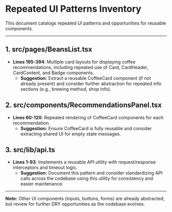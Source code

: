 # Repeated UI Patterns Inventory

This document catalogs repeated UI patterns and opportunities for reusable components.

---

## 1. src/pages/BeansList.tsx
- **Lines 195-394**: Multiple card layouts for displaying coffee recommendations, including repeated use of Card, CardHeader, CardContent, and Badge components.
  - **Suggestion:** Extract a reusable CoffeeCard component (if not already present) and consider further abstraction for repeated info sections (e.g., brewing method, shop info).

## 2. src/components/RecommendationsPanel.tsx
- **Lines 60-120**: Repeated rendering of CoffeeCard components for each recommendation.
  - **Suggestion:** Ensure CoffeeCard is fully reusable and consider extracting shared UI for empty state messages.

## 3. src/lib/api.ts
- **Lines 1-93**: Implements a reusable API utility with request/response interceptors and timeout logic.
  - **Suggestion:** Document this pattern and consider standardizing API calls across the codebase using this utility for consistency and easier maintenance.

---

**Note:** Other UI components (inputs, buttons, forms) are already abstracted, but review for further DRY opportunities as the codebase evolves. 